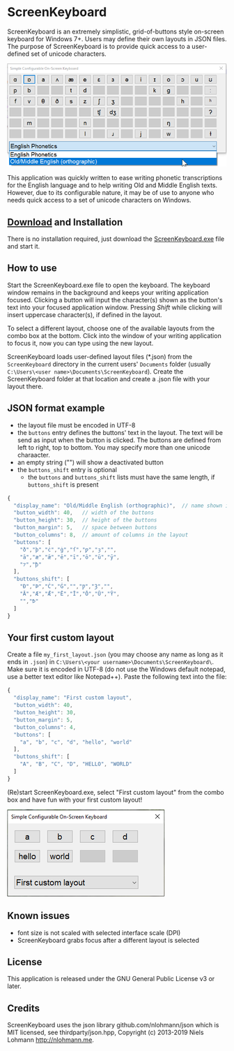 # ScreenKeyboard #

ScreenKeyboard is an extremely simplistic, grid-of-buttons style on-screen keyboard for Windows 7+. Users may define their own layouts in JSON files. The purpose of ScreenKeyboard is to provide quick access to a user-defined set of unicode characters.

![screenshot](pictures/screenshot.png)

This application was quickly written to ease writing phonetic transcriptions for the English language and to help writing Old and Middle English texts. However, due to its configurable nature, it may be of use to anyone who needs quick access to a set of unicode characters on Windows.

## [Download](https://github.com/flinti/ScreenKeyboard/releases/download/v1.0/ScreenKeyboard.exe) and Installation ##

There is no installation required, just download the [ScreenKeyboard.exe](https://github.com/flinti/ScreenKeyboard/releases/download/v1.0/ScreenKeyboard.exe) file and start it.

## How to use ##
Start the ScreenKeyboard.exe file to open the keyboard. The keyboard window remains in the background and keeps your writing application focused. Clicking a button will input the character(s) shown as the button's text into your focused application window. Pressing *Shift* while clicking will insert uppercase character(s), if defined in the layout.

To select a different layout, choose one of the available layouts from the combo box at the bottom. Click into the window of your writing application to focus it, now you can type using the new layout.

ScreenKeyboard loads user-defined layout files (\*.json) from the `ScreenKeyboard` directory in the current users' `Documents` folder (usually `C:\Users\<user name>\Documents\ScreenKeyboard`). Create the ScreenKeyboard folder at that location and create  a .json file with your layout there.


## JSON format example ##
 - the layout file must be encoded in UTF-8
 - the `buttons` entry defines the buttons' text in the layout. The text will be send as input when the button is clicked. The buttons are defined from left to right, top to bottom. You may specify more than one unicode charaacter.
 - an empty string ("") will show a deactivated button
 - the `buttons_shift` entry is optional
   - the `buttons` and `buttons_shift` lists must have the same length, if `buttons_shift` is present
```js
{
  "display_name": "Old/Middle English (orthographic)",	// name shown in the combo box for layout selection
  "button_width": 40,	// width of the buttons
  "button_height": 30,	// height of the buttons
  "button_margin": 5,	// space between buttons
  "button_columns": 8,	// amount of columns in the layout
  "buttons": [
    "ð","þ","ċ","ġ","ſ","ƿ","ȝ","",
	"ā","æ","ǣ","ē","ī","ō","ū","ȳ",
	"⁊","ꝥ"
  ],
  "buttons_shift": [
    "Ð","Þ","Ċ","Ġ","","Ƿ","Ȝ","",
	"Ā","Æ","Ǣ","Ē","Ī","Ō","Ū","Ȳ",
	"","Ꝥ"
  ]
}
```

## Your first custom layout ##

Create a file `my_first_layout.json` (you may choose any name as long as it ends in `.json`) in `C:\Users\<your username>\Documents\ScreenKeyboard\`. Make sure it is encoded in UTF-8 (do not use the Windows default notepad, use a better text editor like Notepad++). Paste the following text into the file:

```js
{
  "display_name": "First custom layout",
  "button_width": 40,
  "button_height": 30,
  "button_margin": 5,
  "button_columns": 4,
  "buttons": [
    "a", "b", "c", "d", "hello", "world"
  ],
  "buttons_shift": [
    "A", "B", "C", "D", "HELLO", "WORLD"
  ]
}
```

(Re)start ScreenKeyboard.exe, select "First custom layout" from the combo box and have fun with your first custom layout!

![custom layout screenshot](pictures/custom_layout.png)

## Known issues ##

 - font size is not scaled with selected interface scale (DPI)
 - ScreenKeyboard grabs focus after a different layout is selected

## License ##

This application is released under the GNU General Public License v3 or later. 

## Credits ##

ScreenKeyboard uses the json library github.com/nlohmann/json which is MIT licensed, see thirdparty/json.hpp, Copyright (c) 2013-2019 Niels Lohmann <http://nlohmann.me>.

